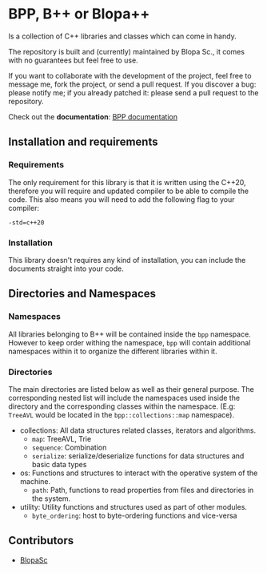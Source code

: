 # BPP, B++ or Blopa++

Is a collection of C++ libraries and classes which can come in handy.

The repository is built and (currently) maintained by Blopa Sc., it comes with no guarantees but feel free to use.

If you want to collaborate with the development of the project, feel free to message me, fork the project, or send a pull request. If you discover a bug: please notify me; if you already patched it: please send a pull request to the repository.

Check out the **documentation**: [BPP documentation](https://blopasc.github.io/BPP/)

## Installation and requirements

### Requirements

The only requirement for this library is that it is written using the C++20, therefore you will require and updated compiler to be able to compile the code. This also means you will need to add the following flag to your compiler:

~~~
-std=c++20
~~~

### Installation

This library doesn't requires any kind of installation, you can include the documents straight into your code.

## Directories and Namespaces

### Namespaces

All libraries belonging to B++ will be contained inside the `bpp` namespace. However to keep order withing the namespace, `bpp` will contain additional namespaces within it to organize the different libraries within it.

### Directories

The main directories are listed below as well as their general purpose. The corresponding nested list will include the namespaces used inside the directory and the corresponding classes within the namespace. (E.g: `TreeAVL` would be located in the `bpp::collections::map` namespace).

- collections: All data structures related classes, iterators and algorithms.
	- `map`: TreeAVL, Trie
	- `sequence`: Combination
	- `serialize`: serialize/deserialize functions for data structures and basic data types
- os: Functions and structures to interact with the operative system of the machine.
	- `path`: Path, functions to read properties from files and directories in the system.
- utility: Utility functions and structures used as part of other modules.
	- `byte_ordering`: host to byte-ordering functions and vice-versa

## Contributors

- [BlopaSc](https://github.com/BlopaSc)
